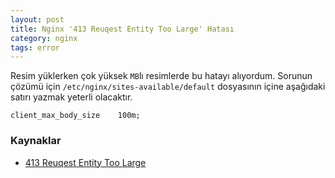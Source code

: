 ```yaml
---
layout: post
title: Nginx '413 Reuqest Entity Too Large' Hatası
category: nginx
tags: error
---
```


Resim yüklerken çok yüksek `MB`lı resimlerde bu hatayı alıyordum. Sorunun çözümü için `/etc/nginx/sites-available/default` dosyasının içine aşağıdaki satırı yazmak yeterli olacaktır.

	client_max_body_size    100m;

### Kaynaklar

- [413 Reuqest Entity Too Large](http://makaleci.com/nginx-upload-limiti-sorununa-cozum-413-request-entity-too-large.html)
